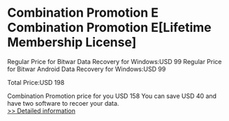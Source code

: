 # Combination Promotion E<br />Combination Promotion E[Lifetime Membership License] 

Regular Price for Bitwar Data Recovery for Windows:USD 99
Regular Price for Bitwar Android Data Recovery for Windows:USD 99

Total Price:USD 198

Combination Promotion price for you USD 158
You can save USD 40 and have two software to recoer your data.<br />[>> Detailed information](https://secure.shareit.com/shareit/product.html?productid=300849699&affiliateid=200057808)